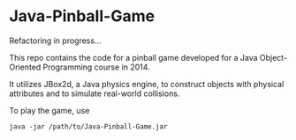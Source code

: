 # Java-Pinball-Game

Refactoring in progress...

This repo contains the code for a pinball game developed for a Java Object-Oriented Programming course in 2014.

It utilizes JBox2d, a Java physics engine, to construct objects with physical attributes and to simulate real-world collisions.

To play the game, use

`java -jar /path/to/Java-Pinball-Game.jar`